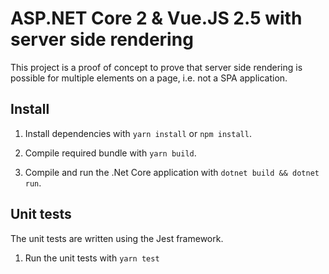 # ASP.NET Core 2 & Vue.JS 2.5 with server side rendering

This project is a proof of concept to prove that server side rendering is possible for multiple elements on a page, i.e. not a SPA application.

## Install

1. Install dependencies with `yarn install` or `npm install`.

1. Compile required bundle with `yarn build`.

1. Compile and run the .Net Core application with `dotnet build && dotnet run`.

## Unit tests

The unit tests are written using the Jest framework.

1. Run the unit tests with `yarn test`
